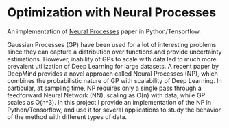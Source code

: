 # Optimization with Neural Processes

An implementation of [Neural Processes](https://arxiv.org/abs/1807.01622) paper in Python/Tensorflow.

Gaussian Processes (GP) have been used for a lot of interesting problems since they can capture a distribution over functions and provide uncertainty estimations. However, inability of GPs to scale with data led to much more prevalent utilization of Deep Learning for large datasets. A recent paper by DeepMind provides a novel approach called Neural Processes (NP), which combines the probabilistic nature of GP with scalability of Deep Learning. In particular, at sampling time, NP requires only a single pass through a feedforward Neural Network (NN), scaling as O(n) with data, while GP scales as O(n^3). In this project I provide an implementation of the NP in Python/Tensorflow, and use it for several applications to study the behavior of the method with different types of data. 
